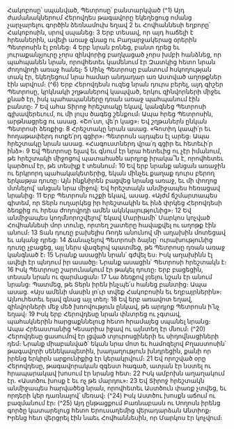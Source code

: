 
Հակոբոսը՝ սպանված, Պետրոսը՝ բանտարկված
(^1) Այդ ժամանակներում Հերովդես թագավորը եկեղեցուց ոմանց չարչարելու գործին ձեռնամուխ եղավ 2 եւ
Հովհաննեսի եղբորը՝ Հակոբոսին, սրով սպանեց։ 3 Երբ տեսավ, որ այդ հաճելի է հրեաներին, ավելի առաջ գնաց ու
Բաղարջակերաց օրերին Պետրոսին էլ բռնեց։ 4 Երբ նրան բռնեց, բանտ դրեց եւ յուրաքանչյուրը չորս զինվորից
բաղկացած չորս խմբի հանձնեց, որ պահպանեն նրան, որովհետեւ կամենում էր Զատկից հետո նրան ժողովրդի առաջ
հանել։ 5 Մինչ Պետրոսը բանտում հսկողության տակ էր, եկեղեցում նրա համար անդադար առ Աստված աղոթքներ էին
արվում։
(^6) Երբ Հերովդեսն ուզեց նրան դուրս բերել, այդ գիշեր Պետրոսը, կրկնակի շղթաներով կապված, երկու զինվորների
միջեւ քնած էր, իսկ պահապանները դռան առաջ պահպանում էին բանտը։ 7 Եվ ահա Տիրոջ հրեշտակը եկավ, կանգնեց
Պետրոսի գլխավերեւում, ու մի լույս ծագեց շենքում։ Ապա հրեց Պետրոսին, արթնացրեց ու ասաց. «Շո՛ւտ, վե՛ր կաց»։
Եվ շղթաներն ընկան Պետրոսի ձեռքից։ 8 Հրեշտակը նրան ասաց. «Գոտիդ կապի՛ր եւ հողաթափերդ ոտքե՛րդ գցիր»։
Պետրոսն այդպես էլ արեց։ Ապա հրեշտակը նրան ասաց. «Հագուստներդ վրա՛դ գցիր եւ հետեւի՛ր ինձ»։ 9 Եվ Պետրոսը
ելավ եւ գնում էր նրա հետեւից ու չէր իմանում, թե հրեշտակի միջոցով պատահածն արդյոք իրակա՞ն է, որովհետեւ
կարծում էր, թե տեսիլք է տեսնում։ 10 Եվ երբ նրանք անցան առաջին ու երկրորդ պահակակետերից, եկան մինչեւ քաղաք
դուրս բերող երկաթյա դուռը։ Այն ինքնիրեն բացվեց նրանց առաջ, եւ մի փողոց մտնելով՝ անցան նրա միջով։ Եվ
հրեշտակն անմիջապես հեռացավ նրանից։ 11 Երբ Պետրոսն ուշքի եկավ, ասաց. «Այժմ ճշմարտապես գիտեմ, որ Տերն
ուղարկեց իր հրեշտակին եւ ինձ փրկեց Հերովդեսի ձեռքից ու հրեա ժողովրդի ամեն ակնկալությունից»։ 12 Եվ
անմիջապես կողմնորոշվելով՝ եկավ Մարիամի՝ Մարկոս կոչված Հովհաննեսի մոր տունը, որտեղ շատերը հավաքվել ու
աղոթք էին անում։ 13 Տան դուռը բախելիս Ռոդե անունով մի աղախին մոտեցավ եւ ականջ դրեց։ 14 Ճանաչելով Պետրոսի
ձայնը՝ ուրախությունից դուռը չբացեց, այլ ներս վազելով պատմեց, թե Պետրոսը դռան առաջ կանգնած է։ 15 Նրանք
ասացին նրան՝ գժվել ես։ Իսկ աղախինն էլ ավելի էր պնդում իր ասածը։ Նրանք ասացին՝ Պետրոսի հրեշտակն է։ 16 Իսկ
Պետրոսը շարունակում էր թակել դուռը։ Երբ բացեցին, տեսան նրան ու զարմացան։ 17 Նա ձեռքով լռելու նշան էր անում
նրանց։ Պատմեց, թե Տերն իրեն ինչպե՛ս հանեց բանտից։ Ապա ասաց. «Այս ամենի մասին լո՛ւր տվեք Հակոբոսին եւ
եղբայրներին»։ Այնուհետեւ ելավ գնաց այլ տեղ։ 18 Եվ երբ առավոտ եղավ, զինվորների մեջ մեծ խռովություն ընկավ, թե
արդյոք Պետրոսն ի՛նչ եղավ։ 19 Իսկ երբ Հերովդեսը նրան փնտրեց ու չգտավ, պահակներին հարցաքննելուց հետո
հրամայեց սպանել նրանց։ Ապա Հրեաստանից Կեսարիա իջավ ու այնտեղ էր մնում։
(^20) Հերովդեսը ցասումով էր լցված տյուրոսցիների եւ սիդովնացիների դեմ։ Նրանք միաբանված՝ եկան նրա մոտ եւ
համոզելով Բղաստոսին՝ թագավորի սենեկապետին, խաղաղություն խնդրեցին, քանի որ իրենց երկիրն արքունիքից էր
կերակրվում։ 21 Եվ որոշված օրը Հերովդեսը, թագավորական զգեստ հագած, ատյան էր նստել ու հրապարակավ խոսում
էր նրանց հետ։ 22 Իսկ ամբոխն աղաղակում էր. «Աստծու խոսք է եւ ոչ թե մարդու»։ 23 Եվ Տիրոջ հրեշտակն անմիջապես
հարվածեց նրան, որովհետեւ Աստծուն փառք չտվեց, եւ որդերի կեր դառնալով՝ մեռավ։
(^24) Իսկ Աստծու խոսքն աճում ու բազմանում էր։
(^25) Այդ ընթացքում Բառնաբասն ու Սողոսն իրենց գործը կատարելուց հետո Երուսաղեմից վերադարձան Անտիոք։
Իրենց հետ վերցրել էին նաեւ Հովհաննեսին, որ Մարկոս էր կոչվում։
